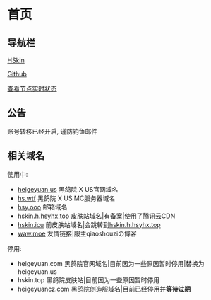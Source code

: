# 首页

## 导航栏

[HSkin](https://hskin.h.hsyhx.top/)

[Github](https://github.com/qiaoshouzi/HeiGeYuan-General-Warehouse)

[查看节点实时状态](https://uptime.h.hsyhx.top/status)

<!-- [查看服务器硬件仪表盘](https://ward.heigeyuancz.com/) -->

<!-- 客户端最新版本号: `V2.0.0` -->

## 公告

账号转移已经开启, 谨防钓鱼邮件

## 相关域名

使用中:

- [heigeyuan.us](https://heigeyuan.us/) 黑鸽院 X US官网域名
- [hs.wtf](https://hs.wtf/) 黑鸽院 X US MC服务器域名
- [hsy.ooo](https://hsy.ooo/) 邮箱域名
- [hskin.h.hsyhx.top](https://hskin.h.hsyhx.top/) 皮肤站域名|有备案|使用了腾讯云CDN
- [hskin.icu](https://hskin.icu/) 前皮肤站域名|会跳转到[hskin.h.hsyhx.top](https://hskin.h.hsyhx.top/)
- [waw.moe](https://waw.moe/) 友情链接|服主qiaoshouziの博客

停用:

- heigeyuan.com 黑鸽院官网域名|目前因为一些原因暂时停用|替换为heigeyuan.us
- hskin.top 黑鸽院皮肤站|目前因为一些原因暂时停用
- heigeyuancz.com 黑鸽院创造服域名|目前已经停用并**等待过期**
